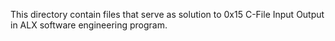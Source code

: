 This directory contain files that serve as solution to 0x15 C-File Input Output in ALX software engineering program.
